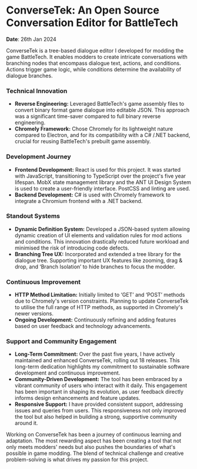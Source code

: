 # ConverseTek: An Open Source Conversation Editor for BattleTech

**Date**: 26th Jan 2024

ConverseTek is a tree-based dialogue editor I developed for modding the game BattleTech. It enables modders to create intricate conversations with branching nodes that encompass dialogue text, actions, and conditions. Actions trigger game logic, while conditions determine the availability of dialogue branches.

### Technical Innovation

- **Reverse Engineering:** Leveraged BattleTech's game assembly files to convert binary format game dialogue into editable JSON. This approach was a significant time-saver compared to full binary reverse engineering.
- **Chromely Framework:** Chose Chromely for its lightweight nature compared to Electron, and for its compatibility with a C# /.NET backend, crucial for reusing BattleTech's prebuilt game assembly.

### Development Journey

- **Frontend Development:** React is used for this project. It was started with JavaScript, transitioning to TypeScript over the project's five year lifespan. MobX state management library and the ANT UI Design System is used to create a user-friendly interface. PostCSS and linting are used.
- **Backend Development:** C# is used with Chromely framework to integrate a Chromium frontend with a .NET backend.

### Standout Systems

- **Dynamic Definition System:** Developed a JSON-based system allowing dynamic creation of UI elements and validation rules for mod actions and conditions. This innovation drastically reduced future workload and minimised the risk of introducing code defects.
- **Branching Tree UX:** Incorporated and extended a tree library for the dialogue tree. Supporting important UX features like zooming, drag & drop, and ‘Branch Isolation’ to hide branches to focus the modder.

### Continuous Improvement

- **HTTP Method Limitation:** Initially limited to ‘GET’ and ‘POST’ methods due to Chromely's version constraints. Planning to update ConverseTek to utilise the full range of HTTP methods, as supported in Chromely's newer versions.
- **Ongoing Development:** Continuously refining and adding features based on user feedback and technology advancements.

### Support and Community Engagement

- **Long-Term Commitment:** Over the past five years, I have actively maintained and enhanced ConverseTek, rolling out 18 releases. This long-term dedication highlights my commitment to sustainable software development and continuous improvement.
- **Community-Driven Development:** The tool has been embraced by a vibrant community of users who interact with it daily. This engagement has been important in shaping its evolution, as user feedback directly informs design enhancements and feature updates.
- **Responsive Support:** I have provided consistent support, addressing issues and queries from users. This responsiveness not only improved the tool but also helped in building a strong, supportive community around it.

Working on ConverseTek has been a journey of continuous learning and adaptation. The most rewarding aspect has been creating a tool that not only meets modders' needs but also pushes the boundaries of what's possible in game modding. The blend of technical challenge and creative problem-solving is what drives my passion for this project.

